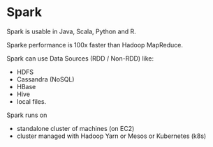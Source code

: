 # Spark

Spark is usable in Java, Scala, Python and R.

Sparke performance is 100x faster than Hadoop MapReduce.

Spark can use Data Sources (RDD / Non-RDD) like: 
- HDFS
- Cassandra (NoSQL)
- HBase
- Hive
- local files.

Spark runs on 
- standalone cluster of machines (on EC2)
- cluster managed with Hadoop Yarn or Mesos or Kubernetes (k8s)

